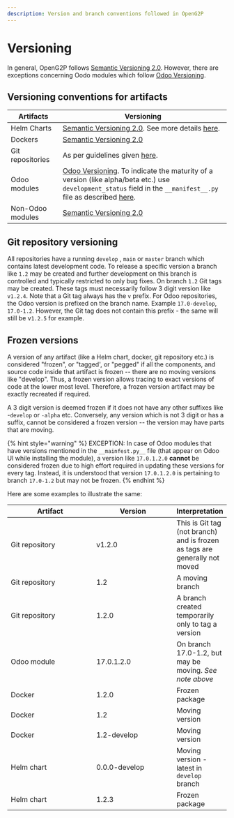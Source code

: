 ```yaml
---
description: Version and branch conventions followed in OpenG2P
---
```


# Versioning

In general, OpenG2P follows  [Semantic Versioning 2.0](https://semver.org/spec/v2.0.0.html). However,  there are exceptions concerning Oodo modules which follow [Odoo Versioning](https://setuptools-odoo.readthedocs.io/en/latest/#versioning). &#x20;

## Versioning conventions for artifacts

| Artifacts        | Versioning                                                                                                                                                                                                                                                                                                                                                   |
| ---------------- | ------------------------------------------------------------------------------------------------------------------------------------------------------------------------------------------------------------------------------------------------------------------------------------------------------------------------------------------------------------ |
| Helm Charts      |  [Semantic Versioning 2.0](https://semver.org/spec/v2.0.0.html). See more details [here](helm-charts.md#helm-chart-versions).                                                                                                                                                                                                                                |
| Dockers          |  [Semantic Versioning 2.0](https://semver.org/spec/v2.0.0.html)                                                                                                                                                                                                                                                                                              |
| Git repositories | As per guidelines given [here](versioning.md#git-repository-versioning).                                                                                                                                                                                                                                                                                     |
| Odoo modules     | [Odoo Versioning](https://setuptools-odoo.readthedocs.io/en/latest/#versioning).  To indicate the maturity of a version (like alpha/beta etc.) use `development_status` field in the `__manifest__.py` file as described [here](https://github.com/OCA/odoo-community.org/blob/master/website/Contribution/oca\_module\_lifecycle\_development\_status.rst). |
| Non-Odoo modules |  [Semantic Versioning 2.0](https://semver.org/spec/v2.0.0.html)                                                                                                                                                                                                                                                                                              |

## Git repository versioning

All repositories have a running `develop` , `main` or `master` branch which contains latest development code.  To release a specific version a branch like `1.2` may be created and further development on this  branch is controlled and typically restricted to only bug fixes. On branch `1.2` Git tags may be created. These tags must necessarily follow 3 digit version like `v1.2.4`.  Note that a Git tag always has the `v` prefix.  For Odoo repositories, the Odoo version is prefixed on the branch name. Example `17.0-develop`, `17.0-1.2`. However, the Git tag does not contain this prefix - the same will still be v`1.2.5` for example.

## Frozen versions

A version of any artifact (like a Helm chart, docker, git repository etc.)  is considered "frozen", or "tagged', or "pegged" if all the components, and source code inside that artifact is frozen -- there are no moving versions like "develop". Thus, a frozen version allows tracing to exact versions of code at the lower most level.  Therefore, a frozen version artifact may be exactly recreated if required.

A 3 digit version is deemed frozen if it does not have any other suffixes like -`develop` or `-alpha` etc. Conversely, any version which is not 3 digit or has a suffix, cannot be considered a frozen version -- the version may have parts that are moving. &#x20;

{% hint style="warning" %}
EXCEPTION: In case of Odoo modules that have versions mentioned in the `__mainfest.py__` file (that appear on Odoo UI while installing the module), a version like `17.0.1.2.0` **cannot** be considered frozen due to high effort required in updating these versions for every tag. Instead, it is understood that version `17.0.1.2.0` is pertaining to branch `17.0-1.2` but may not be frozen.
{% endhint %}

Here are some examples to illustrate the same:

<table><thead><tr><th width="200">Artifact</th><th width="185">Version</th><th>Interpretation</th></tr></thead><tbody><tr><td>Git repository</td><td>v1.2.0</td><td>This is Git tag (not branch) and is frozen as tags are generally not moved</td></tr><tr><td>Git repository</td><td>1.2</td><td>A moving branch</td></tr><tr><td>Git repository</td><td>1.2.0</td><td>A branch created temporarily only to tag a version</td></tr><tr><td>Odoo module</td><td>17.0.1.2.0</td><td>On branch 17.0-1.2, but may be moving. <em>See note above</em></td></tr><tr><td>Docker</td><td>1.2.0</td><td>Frozen package</td></tr><tr><td>Docker</td><td>1.2</td><td>Moving version</td></tr><tr><td>Docker</td><td>1.2-develop</td><td>Moving version</td></tr><tr><td>Helm chart</td><td>0.0.0-develop</td><td>Moving version - latest in <code>develop</code> branch</td></tr><tr><td>Helm chart</td><td>1.2.3</td><td>Frozen package</td></tr></tbody></table>

